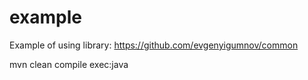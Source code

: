 # example
Example of using library: https://github.com/evgenyigumnov/common

mvn clean compile exec:java
